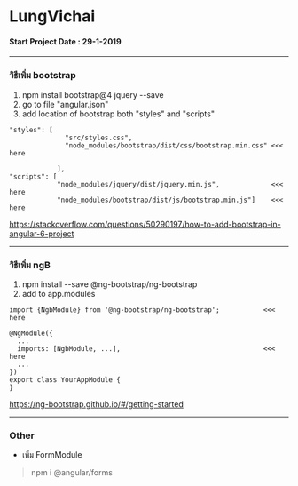 # LungVichai 
#### Start Project Date : 29-1-2019
---
### วิธีเพิ่ม bootstrap 
1. npm install bootstrap@4 jquery --save
2. go to file "angular.json"
3. add location of bootstrap both "styles" and "scripts"
```
"styles": [
              "src/styles.css",
              "node_modules/bootstrap/dist/css/bootstrap.min.css" <<< here

            ],
"scripts": [
            "node_modules/jquery/dist/jquery.min.js",             <<< here
            "node_modules/bootstrap/dist/js/bootstrap.min.js"]    <<< here
```
https://stackoverflow.com/questions/50290197/how-to-add-bootstrap-in-angular-6-project

---
### วิธีเพิ่ม ngB
1. npm install --save @ng-bootstrap/ng-bootstrap
2. add to app.modules
```
import {NgbModule} from '@ng-bootstrap/ng-bootstrap';           <<< here

@NgModule({
  ...
  imports: [NgbModule, ...],                                    <<< here
  ...
})
export class YourAppModule {
}
```
https://ng-bootstrap.github.io/#/getting-started

---
### Other
- เพิ่ม FormModule
> npm i @angular/forms
